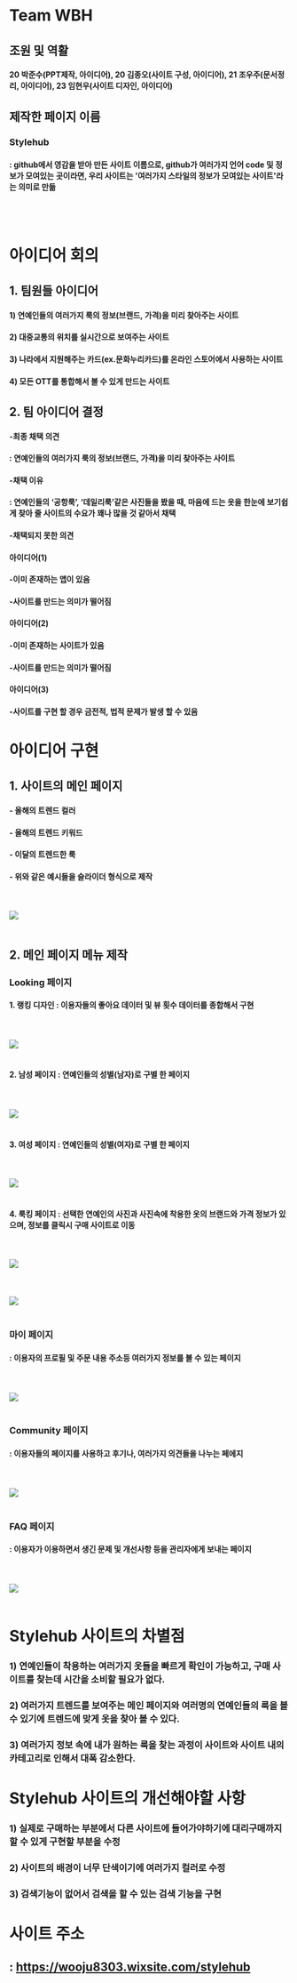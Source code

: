 # Team WBH
## 조원 및 역활
#### 20 박준수(PPT제작, 아이디어), 20 김종오(사이트 구성, 아이디어), 21 조우주(문서정리, 아이디어), 23 임현우(사이트 디자인, 아이디어)
## 제작한 페이지 이름 
### Stylehub 
#### : github에서 영감을 받아 만든 사이트 이름으로, github가 여러가지 언어 code 및 정보가 모여있는 곳이라면, 우리 사이트는 '여러가지 스타일의 정보가 모여있는 사이트'라는 의미로 만듦 
<br> </br>
# 아이디어 회의

## 1. 팀원들 아이디어 

#### 1) 연예인들의 여러가지 룩의 정보(브랜드, 가격)을 미리 찾아주는 사이트

#### 2) 대중교통의 위치를 실시간으로 보여주는 사이트

#### 3) 나라에서 지원해주는 카드(ex.문화누리카드)를 온라인 스토어에서 사용하는 사이트

#### 4) 모든 OTT를 통합해서 볼 수 있게 만드는 사이트



## 2. 팀 아이디어 결정

#### -최종 채택 의견 
#### : 연예인들의 여러가지 룩의 정보(브랜드, 가격)을 미리 찾아주는 사이트

#### -채택 이유 
#### : 연예인들의 ‘공항룩’, ‘데일리룩’같은 사진들을 봤을 때, 마음에 드는 옷을 한눈에 보기쉽게 찾아 줄 사이트의 수요가 꽤나 많을 것 같아서 채택

#### -채택되지 못한 의견

#### 아이디어(1)
#### -이미 존재하는 앱이 있음
#### -사이트를 만드는 의미가 떨어짐

#### 아이디어(2)
#### -이미 존재하는 사이트가 있음
#### -사이트를 만드는 의미가 떨어짐

#### 아이디어(3)
#### -사이트를 구현 할 경우 금전적, 법적 문제가 발생 할 수 있음

# 아이디어 구현

## 1. 사이트의 메인 페이지

#### - 올해의 트렌드 컬러
#### - 올해의 트렌드 키워드
#### - 이달의 트렌드한 룩 
#### - 위와 같은 예시들을 슬라이더 형식으로 제작
<br> </br> <img src="https://github.com/ProgrammingNetwork-PNN/WHB/blob/main/main_page.png"> <br> </br>



## 2. 메인 페이지 메뉴 제작
### Looking 페이지
#### 1. 랭킹 디자인 : 이용자들의 좋아요 데이터 및 뷰 횟수 데이터를 종합해서 구현 
<br> </br> <img src="https://github.com/ProgrammingNetwork-PNN/WHB/blob/main/ranking_page.png"> <br> </br>

#### 2. 남성 페이지 : 연예인들의 성별(남자)로 구별 한 페이지
<br> </br> <img src="https://github.com/ProgrammingNetwork-PNN/WHB/blob/main/men_page.png"> <br> </br>
#### 3. 여성 페이지 : 연예인들의 성별(여자)로 구별 한 페이지
<br> </br> <img src="https://github.com/ProgrammingNetwork-PNN/WHB/blob/main/women_page.png"> <br> </br>
#### 4. 룩킹 페이지 : 선택한 연예인의 사진과 사진속에 착용한 옷의 브랜드와 가격 정보가 있으며, 정보를 클릭시 구매 사이트로 이동
<br> </br> <img src="https://github.com/ProgrammingNetwork-PNN/WHB/blob/main/Looking_main_page.png"> <br> </br>
<br> </br> <img src="https://github.com/ProgrammingNetwork-PNN/WHB/blob/main/Looking_page.png"> <br> </br>

### 마이 페이지
#### : 이용자의 프로필 및 주문 내용 주소등 여러가지 정보를 볼 수 있는 페이지
<br> </br> <img src="https://github.com/ProgrammingNetwork-PNN/WHB/blob/main/my_page.png"> <br> </br>

### Community 페이지
#### : 이용자들의 페이지를 사용하고 후기나, 여러가지 의견들을 나누는 페에지
<br> </br> <img src="https://github.com/ProgrammingNetwork-PNN/WHB/blob/main/my_page.png"> <br> </br>

### FAQ 페이지
#### : 이용자가 이용하면서 생긴 문제 및 개선사항 등을 관리자에게 보내는 페이지
<br> </br> <img src="https://github.com/ProgrammingNetwork-PNN/WHB/blob/main/community.png"> <br> </br>

# Stylehub 사이트의 차별점
### 1) 연예인들이 착용하는 여러가지 옷들을 빠르게 확인이 가능하고, 구매 사이트를 찾는데 시간을 소비할 필요가 없다.
### 2) 여러가지 트렌드를 보여주는 메인 페이지와 여러명의 연예인들의 룩을 볼 수 있기에 트렌드에 맞게 옷을 찾아 볼 수 있다.
### 3) 여러가지 정보 속에 내가 원하는 룩을 찾는 과정이 사이트와 사이트 내의 카테고리로 인해서 대폭 감소한다.


# Stylehub 사이트의 개선해야할 사항
### 1) 실제로 구매하는 부분에서 다른 사이트에 들어가야하기에 대리구매까지 할 수 있게 구현할 부분을 수정
### 2) 사이트의 배경이 너무 단색이기에 여러가지 컬러로 수정
### 3) 검색기능이 없어서 검색을 할 수 있는 검색 기능을 구현

# 사이트 주소
## : https://wooju8303.wixsite.com/stylehub
